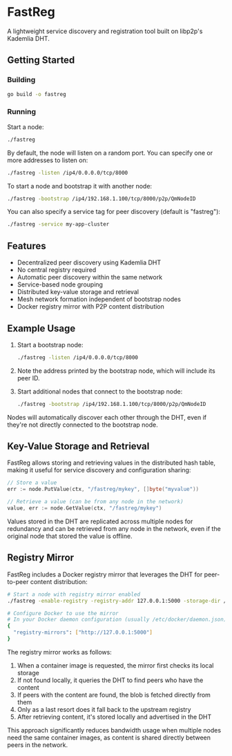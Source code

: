 # FastReg

A lightweight service discovery and registration tool built on libp2p's Kademlia DHT.

## Getting Started

### Building

```bash
go build -o fastreg
```

### Running

Start a node:

```bash
./fastreg
```

By default, the node will listen on a random port. You can specify one or more addresses to listen on:

```bash
./fastreg -listen /ip4/0.0.0.0/tcp/8000
```

To start a node and bootstrap it with another node:

```bash
./fastreg -bootstrap /ip4/192.168.1.100/tcp/8000/p2p/QmNodeID
```

You can also specify a service tag for peer discovery (default is "fastreg"):

```bash
./fastreg -service my-app-cluster
```

## Features

- Decentralized peer discovery using Kademlia DHT
- No central registry required
- Automatic peer discovery within the same network
- Service-based node grouping
- Distributed key-value storage and retrieval
- Mesh network formation independent of bootstrap nodes
- Docker registry mirror with P2P content distribution

## Example Usage

1. Start a bootstrap node:
   ```bash
   ./fastreg -listen /ip4/0.0.0.0/tcp/8000
   ```

2. Note the address printed by the bootstrap node, which will include its peer ID.

3. Start additional nodes that connect to the bootstrap node:
   ```bash
   ./fastreg -bootstrap /ip4/192.168.1.100/tcp/8000/p2p/QmNodeID
   ```

Nodes will automatically discover each other through the DHT, even if they're not directly connected to the bootstrap node.

## Key-Value Storage and Retrieval

FastReg allows storing and retrieving values in the distributed hash table, making it useful for service discovery and configuration sharing:

```go
// Store a value
err := node.PutValue(ctx, "/fastreg/mykey", []byte("myvalue"))

// Retrieve a value (can be from any node in the network)
value, err := node.GetValue(ctx, "/fastreg/mykey")
```

Values stored in the DHT are replicated across multiple nodes for redundancy and can be retrieved from any node in the network, even if the original node that stored the value is offline.

## Registry Mirror

FastReg includes a Docker registry mirror that leverages the DHT for peer-to-peer content distribution:

```bash
# Start a node with registry mirror enabled
./fastreg -enable-registry -registry-addr 127.0.0.1:5000 -storage-dir /tmp/registry-data

# Configure Docker to use the mirror
# In your Docker daemon configuration (usually /etc/docker/daemon.json):
{
  "registry-mirrors": ["http://127.0.0.1:5000"]
}
```

The registry mirror works as follows:

1. When a container image is requested, the mirror first checks its local storage
2. If not found locally, it queries the DHT to find peers who have the content
3. If peers with the content are found, the blob is fetched directly from them
4. Only as a last resort does it fall back to the upstream registry
5. After retrieving content, it's stored locally and advertised in the DHT

This approach significantly reduces bandwidth usage when multiple nodes need the same container images, as content is shared directly between peers in the network.